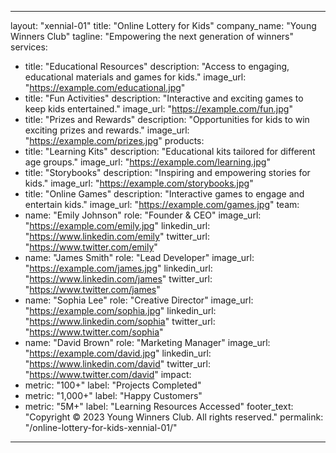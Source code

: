 
---
layout: "xennial-01"
title: "Online Lottery for Kids"
company_name: "Young Winners Club"
tagline: "Empowering the next generation of winners"
services:
  - title: "Educational Resources"
    description: "Access to engaging, educational materials and games for kids."
    image_url: "https://example.com/educational.jpg"
  - title: "Fun Activities"
    description: "Interactive and exciting games to keep kids entertained."
    image_url: "https://example.com/fun.jpg"
  - title: "Prizes and Rewards"
    description: "Opportunities for kids to win exciting prizes and rewards."
    image_url: "https://example.com/prizes.jpg"
products:
  - title: "Learning Kits"
    description: "Educational kits tailored for different age groups."
    image_url: "https://example.com/learning.jpg"
  - title: "Storybooks"
    description: "Inspiring and empowering stories for kids."
    image_url: "https://example.com/storybooks.jpg"
  - title: "Online Games"
    description: "Interactive games to engage and entertain kids."
    image_url: "https://example.com/games.jpg"
team:
  - name: "Emily Johnson"
    role: "Founder & CEO"
    image_url: "https://example.com/emily.jpg"
    linkedin_url: "https://www.linkedin.com/emily"
    twitter_url: "https://www.twitter.com/emily"
  - name: "James Smith"
    role: "Lead Developer"
    image_url: "https://example.com/james.jpg"
    linkedin_url: "https://www.linkedin.com/james"
    twitter_url: "https://www.twitter.com/james"
  - name: "Sophia Lee"
    role: "Creative Director"
    image_url: "https://example.com/sophia.jpg"
    linkedin_url: "https://www.linkedin.com/sophia"
    twitter_url: "https://www.twitter.com/sophia"
  - name: "David Brown"
    role: "Marketing Manager"
    image_url: "https://example.com/david.jpg"
    linkedin_url: "https://www.linkedin.com/david"
    twitter_url: "https://www.twitter.com/david"
impact:
  - metric: "100+"
    label: "Projects Completed"
  - metric: "1,000+"
    label: "Happy Customers"
  - metric: "5M+"
    label: "Learning Resources Accessed"
footer_text: "Copyright © 2023 Young Winners Club. All rights reserved."
permalink: "/online-lottery-for-kids-xennial-01/"
---
